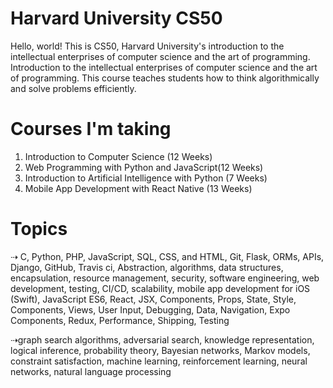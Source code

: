 # Harvard University CS50

Hello, world! This is CS50, Harvard University's introduction to the intellectual enterprises of computer science and the art of programming. Introduction to the intellectual enterprises of computer science and the art of programming. This course teaches students how to think algorithmically and solve problems efficiently. 

# Courses I'm taking

1. Introduction to Computer Science (12 Weeks)
2. Web Programming with Python and JavaScript(12 Weeks)
3. Introduction to Artificial Intelligence with Python (7 Weeks)
4. Mobile App Development with React Native (13 Weeks)

# Topics

⇢ C, Python, PHP, JavaScript, SQL, CSS, and HTML, Git, Flask, ORMs, APIs, Django, GitHub, Travis ci, Abstraction, algorithms, data structures, encapsulation, resource management, security, software engineering, web development, testing, CI/CD, scalability, mobile app development for iOS (Swift), JavaScript ES6, React, JSX, Components, Props, State, Style, Components, Views, User Input, Debugging, Data, Navigation, Expo Components, Redux, Performance, Shipping, Testing

⇢graph search algorithms, adversarial search, knowledge representation, logical inference, probability theory, Bayesian networks, Markov models, constraint satisfaction, machine learning, reinforcement learning, neural networks, natural language processing
